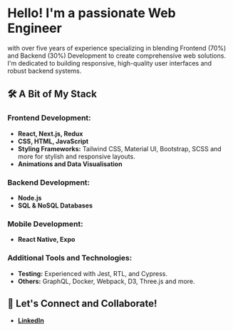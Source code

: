 # Hello! I'm a passionate Web Engineer
with over five years of experience specializing in blending Frontend (70%) and Backend (30%) Development to create comprehensive web solutions. 
I'm dedicated to building responsive, high-quality user interfaces and robust backend systems.

## 🛠 A Bit of My Stack

### Frontend Development:
- **React, Next.js, Redux**
- **CSS, HTML, JavaScript**
- **Styling Frameworks:** Tailwind CSS, Material UI, Bootstrap, SCSS and more for stylish and responsive layouts.
- **Animations and Data Visualisation**

### Backend Development:
- **Node.js**
- **SQL & NoSQL Databases**

### Mobile Development:
- **React Native, Expo**

### Additional Tools and Technologies:
- **Testing:** Experienced with Jest, RTL, and Cypress.
- **Others:** GraphQL, Docker, Webpack, D3, Three.js and more.

## 🚀 Let's Connect and Collaborate!

- **[LinkedIn](https://www.linkedin.com/in/streltsov-vladimir/)**


